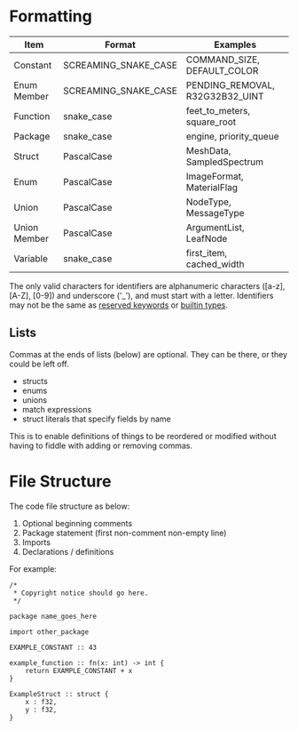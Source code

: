 # Formatting

| Item         | Format               | Examples                        |
|--------------|----------------------|---------------------------------|
| Constant     | SCREAMING_SNAKE_CASE | COMMAND_SIZE, DEFAULT_COLOR     |
| Enum Member  | SCREAMING_SNAKE_CASE | PENDING_REMOVAL, R32G32B32_UINT |
| Function     | snake_case           | feet_to_meters, square_root     |
| Package      | snake_case           | engine, priority_queue          |
| Struct       | PascalCase           | MeshData, SampledSpectrum       |
| Enum         | PascalCase           | ImageFormat, MaterialFlag       |
| Union        | PascalCase           | NodeType, MessageType           |
| Union Member | PascalCase           | ArgumentList, LeafNode          |
| Variable     | snake_case           | first_item, cached_width        |

The only valid characters for identifiers are alphanumeric characters ([a-z], [A-Z], [0-9]) and underscore ('_'), and must start with a letter.
Identifiers may not be the same as [reserved keywords](keywords.md) or [builtin types](types.md).

## Lists

Commas at the ends of lists (below) are optional. They can be there, or they could be left off.

* structs
* enums
* unions
* match expressions
* struct literals that specify fields by name

This is to enable definitions of things to be reordered or modified without having to fiddle with adding or removing commas.

# File Structure

The code file structure as below:

1. Optional beginning comments
2. Package statement (first non-comment non-empty line)
3. Imports
4. Declarations / definitions

For example:

```
/*
 * Copyright notice should go here.
 */

package name_goes_here

import other_package

EXAMPLE_CONSTANT :: 43

example_function :: fn(x: int) -> int {
    return EXAMPLE_CONSTANT + x
}

ExampleStruct :: struct {
    x : f32,
    y : f32,
}
```


